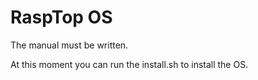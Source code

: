 # RaspTop OS

The manual must be written.

At this moment you can run the install.sh to install the OS.
